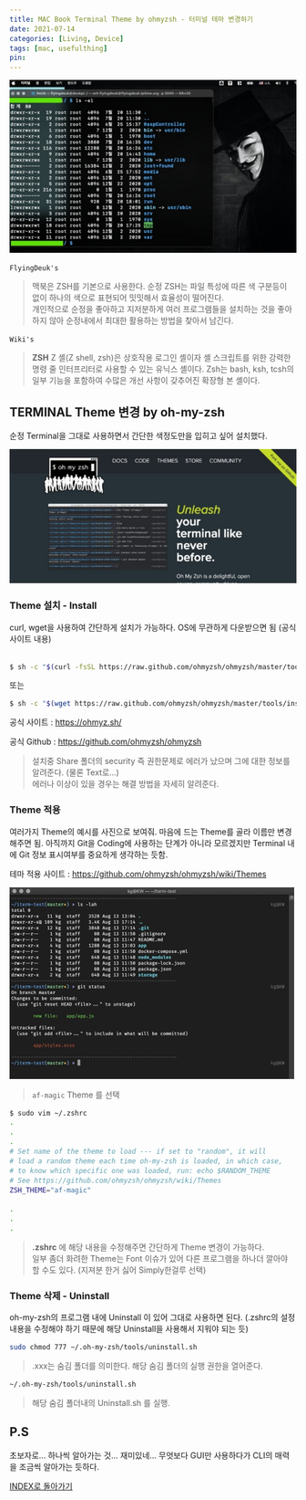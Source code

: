 ```yaml
---
title: MAC Book Terminal Theme by ohmyzsh - 터미널 테마 변경하기
date: 2021-07-14
categories: [Living, Device]
tags: [mac, usefulthing]
pin:
---
```


![macbook](/img/living/macbook/terminal0.jpg)

`FlyingDeuk's`
>맥북은 ZSH를 기본으로 사용한다. 순정 ZSH는 파일 특성에 따른 색 구분등이 없이 하나의 색으로 표현되어 밋밋해서 효율성이 떨어진다. <br>
개인적으로 순정을 좋아하고 지저분하게 여러 프로그램들을 설치하는 것을 좋아하지 않아 순정내에서 최대한 활용하는 방법을 찾아서 남긴다.

`Wiki's`
> **ZSH** Z 셸(Z shell, zsh)은 상호작용 로그인 셸이자 셸 스크립트를 위한 강력한 명령 줄 인터프리터로 사용할 수 있는 유닉스 셸이다. Zsh는 bash, ksh, tcsh의 일부 기능을 포함하여 수많은 개선 사항이 갖추어진 확장형 본 셸이다.


## TERMINAL Theme 변경 by oh-my-zsh

순정 Terminal을 그대로 사용하면서 간단한 색정도만을 입히고 싶어 설치했다.

![macbook](/img/living/macbook/terminal.jpg)

### Theme 설치 - Install
curl, wget을 사용하여 간단하게 설치가 가능하다.
OS에 무관하게 다운받으면 됨 (공식 사이트 내용)
```bash

$ sh -c "$(curl -fsSL https://raw.github.com/ohmyzsh/ohmyzsh/master/tools/install.sh)"
```
또는
```bash
$ sh -c "$(wget https://raw.github.com/ohmyzsh/ohmyzsh/master/tools/install.sh -O -)"
```
공식 사이트 :
https://ohmyz.sh/ <br>

공식 Github : https://github.com/ohmyzsh/ohmyzsh

> 설치중 Share 폴더의 security 즉 권한문제로 에러가 났으며 그에 대한 정보를 알려준다. (물론 Text로...) <br>
에러나 이상이 있을 경우는 해결 방법을 자세히 알려준다.

### Theme 적용

여러가지 Theme의 예시를 사진으로 보여줘. 마음에 드는 Theme를 골라 이름만 변경해주면 됨. 아직까지 Git을 Coding에 사용하는 단계가 아니라 모르겠지만 Terminal 내에 Git 정보 표시여부를 중요하게 생각하는 듯함.

테마 적용 사이트 : https://github.com/ohmyzsh/ohmyzsh/wiki/Themes

![macbook](/img/living/macbook/terminal2.jpg)
>`af-magic` Theme 를 선택


```bash
$ sudo vim ~/.zshrc
.
.
.
# Set name of the theme to load --- if set to "random", it will
# load a random theme each time oh-my-zsh is loaded, in which case,
# to know which specific one was loaded, run: echo $RANDOM_THEME
# See https://github.com/ohmyzsh/ohmyzsh/wiki/Themes
ZSH_THEME="af-magic"

.
.
.
```
>**.zshrc** 에 해당 내용을 수정해주면 간단하게 Theme 변경이 가능하다. <br>
일부 좀더 화려한 Theme는 Font 이슈가 있어 다른 프로그램을 하나더 깔아야 할 수도 있다. (지져분 한거 싫어 Simply한걸루 선택)


### Theme 삭제 - Uninstall

oh-my-zsh의 프로그램 내에 Uninstall 이 있어 그대로 사용하면 된다. (.zshrc의 설정 내용을 수정해야 하기 때문에 해당 Uninstall을 사용해서 지워야 되는 듯)

```bash
sudo chmod 777 ~/.oh-my-zsh/tools/uninstall.sh
```
> .xxx는 숨김 폴더를 의미한다. 해당 숨김 폴더의 실행 권한을 열어준다.


```bash
~/.oh-my-zsh/tools/uninstall.sh
```
> 해당 숨김 폴더내의 Uninstall.sh 를 실행.

## P.S
초보자로... 하나씩 알아가는 것... 재미있네...
무엇보다 GUI만 사용하다가 CLI의 매력을 조금씩 알아가는 듯하다. 


[INDEX로 돌아가기](/posts/Macbook/)
